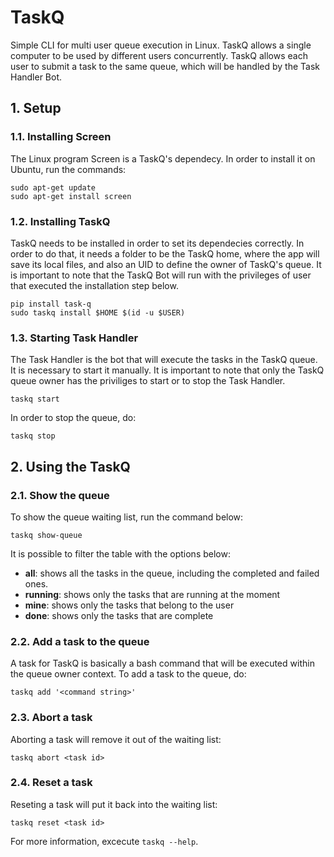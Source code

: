 # TaskQ

Simple CLI for multi user queue execution in Linux. TaskQ allows a single computer
to be used by different users concurrently. TaskQ allows each user to submit a
task to the same queue, which will be handled by the Task Handler Bot.

## 1. Setup

### 1.1. Installing Screen

The Linux program Screen is a TaskQ's dependecy. In order to install it on Ubuntu,
run the commands:

```
sudo apt-get update
sudo apt-get install screen
```

### 1.2. Installing TaskQ

TaskQ needs to be installed in order to set its dependecies correctly.
In order to do that, it needs a folder to be the TaskQ home, where the app
will save its local files, and also an UID to define
the owner of TaskQ's queue. It is important to note that the TaskQ Bot
will run with the privileges of user that executed the installation step below.

```
pip install task-q
sudo taskq install $HOME $(id -u $USER)
```

### 1.3. Starting Task Handler

The Task Handler is the bot that will execute the tasks in the TaskQ queue.
It is necessary to start it manually. It is important to note that only the
TaskQ queue owner has the priviliges to start or to stop the Task Handler.

``
taskq start
``

In order to stop the queue, do:

``
taskq stop
``

## 2. Using the TaskQ


### 2.1. Show the queue

To show the queue waiting list, run the command below:

``
taskq show-queue
``

It is possible to filter the table with the options below:
- **all**: shows all the tasks in the queue, including the completed and failed ones.
- **running**: shows only the tasks that are running at the moment
- **mine**: shows only the tasks that belong to the user
- **done**: shows only the tasks that are complete


### 2.2. Add a task to the queue

A task for TaskQ is basically a bash command that will be executed within the
queue owner context. To add a task to the queue, do:

``
taskq add '<command string>'
``

### 2.3. Abort a task

Aborting a task will remove it out of the waiting list:

``
taskq abort <task id>
``

### 2.4. Reset a task

Reseting a task will put it back into the waiting list:

``
taskq reset <task id>
``

For more information, excecute ``taskq --help``.
